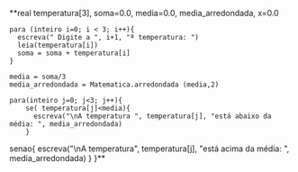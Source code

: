 **real temperatura[3], soma=0.0, media=0.0, media_arredondada, x=0.0
    
    para (inteiro i=0; i < 3; i++){
      escreva(" Digite a ", i+1, "ª temperatura: ")
      leia(temperatura[i])
      soma = soma + temperatura[i]
    }

    media = soma/3
    media_arredondada = Matematica.arredondada (media,2)

    para(inteiro j=0; j<3; j++){
        se( temperatura[j]<media){
          escreva("\nA temperatura ", temperatura[j], "está abaixo da média: ", media_arredondada)
        }
   senao{
          escreva("\nA temperatura", temperatura[j], "está acima da média: ", media_arredondada)
        }
    }**

